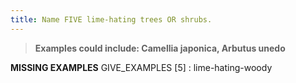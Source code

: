 ```yaml
---
title: Name FIVE lime-hating trees OR shrubs.
---
```



> **Examples could include:
Camellia japonica,
Arbutus unedo** 


**MISSING EXAMPLES**
GIVE_EXAMPLES [5] :  lime-hating-woody
